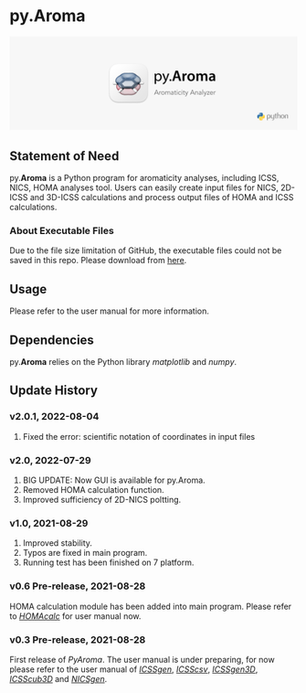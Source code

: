 # py.Aroma
![](pyAroma_rm.png)

## Statement of Need
py.**Aroma** is a Python program for aromaticity analyses, including ICSS, NICS, HOMA analyses tool. Users can easily create input files for 
NICS, 2D-ICSS and 3D-ICSS calculations and process output files of HOMA and ICSS calculations.

### About Executable Files
Due to the file size limitation of GitHub, the executable 
files could not be saved in this repo. Please download from [here](https://drive.google.com/drive/folders/1-EtvkVDkh5snZns4pKYs2QX1ddMZc1pt?usp=sharing).

## Usage
Please refer to the user manual for more information.

## Dependencies
py.**Aroma** relies on the Python library *matplotlib* and *numpy*.

## Update History

### v2.0.1, 2022-08-04
1. Fixed the error: scientific notation of coordinates in input files

### v2.0, 2022-07-29
1. BIG UPDATE: Now GUI is available for py.Aroma.
2. Removed HOMA calculation function.
3. Improved sufficiency of 2D-NICS poltting.

### v1.0, 2021-08-29
1. Improved stability.
2. Typos are fixed in main program.
3. Running test has been finished on 7 platform.

### v0.6 Pre-release, 2021-08-28
HOMA calculation module has been added into main program. Please refer to [*HOMAcalc*](https://github.com/wongzit/HOMAcalc) for user manual now.

### v0.3 Pre-release, 2021-08-28
First release of *PyAroma*. The user manual is under preparing, for now please refer to the user manual of [*ICSSgen*](https://github.com/wongzit/ICSSgen), [*ICSScsv*](https://github.com/wongzit/ICSScsv), [*ICSSgen3D*](https://github.com/wongzit/ICSSgen3D), [*ICSScub3D*](https://github.com/wongzit/ICSScub3D) and [*NICSgen*](https://github.com/wongzit/NICSgen).
